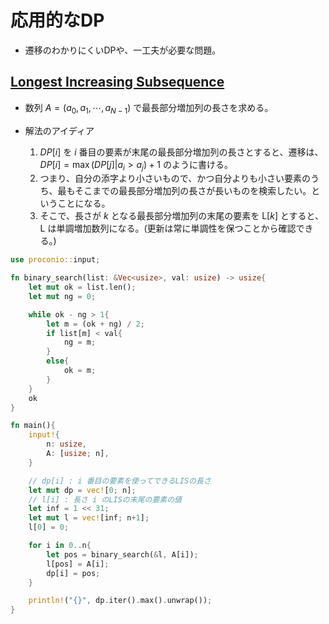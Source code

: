 <script type="text/x-mathjax-config">MathJax.Hub.Config({tex2jax:{inlineMath:[['\$','\$'],['\\(','\\)']],processEscapes:true},CommonHTML: {matchFontHeight:false}});</script>
<script type="text/javascript" async src="https://cdnjs.cloudflare.com/ajax/libs/mathjax/2.7.1/MathJax.js?config=TeX-MML-AM_CHTML"></script>

# 応用的なDP
* 遷移のわかりにくいDPや、一工夫が必要な問題。

## [Longest Increasing Subsequence](https://onlinejudge.u-aizu.ac.jp/courses/library/7/DPL/1/DPL_1_D)
* 数列 $A = (a_0, a_1, \cdots, a_{N-1})$ で最長部分増加列の長さを求める。

* 解法のアイディア
  1. $DP[i]$ を $i$ 番目の要素が末尾の最長部分増加列の長さとすると、遷移は、 $DP[i] = \max{(DP[j] | a_i > a_j)} + 1$ のように書ける。
  2. つまり、自分の添字より小さいもので、かつ自分よりも小さい要素のうち、最もそこまでの最長部分増加列の長さが長いものを検索したい。ということになる。
  3. そこで、長さが $k$ となる最長部分増加列の末尾の要素を $\text{L}[k]$ とすると、 $\text{L}$ は単調増加数列になる。(更新は常に単調性を保つことから確認できる。)

```rust
use proconio::input;

fn binary_search(list: &Vec<usize>, val: usize) -> usize{
    let mut ok = list.len();
    let mut ng = 0;

    while ok - ng > 1{
        let m = (ok + ng) / 2;
        if list[m] < val{
            ng = m;
        }
        else{
            ok = m;
        }
    }
    ok
}

fn main(){
    input!{
        n: usize,
        A: [usize; n],
    }

    // dp[i] : i 番目の要素を使ってできるLISの長さ
    let mut dp = vec![0; n];
    // l[i] : 長さ i のLISの末尾の要素の値
    let inf = 1 << 31;
    let mut l = vec![inf; n+1];
    l[0] = 0;

    for i in 0..n{
        let pos = binary_search(&l, A[i]);
        l[pos] = A[i];
        dp[i] = pos;
    }

    println!("{}", dp.iter().max().unwrap());
}
```
